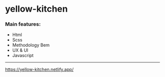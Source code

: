 # yellow-kitchen

### Main features: 
 - Html
 - Scss
 - Methodology Bem
 - UX & UI
 - Javascript

 


---

https://yellow-kitchen.netlify.app/
